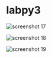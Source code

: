 # labpy3
![screenshot 17](https://user-images.githubusercontent.com/46736749/52931178-06884300-337e-11e9-9167-35eefc90bd7a.png)


![screenshot 18](https://user-images.githubusercontent.com/46736749/52931229-3b949580-337e-11e9-9631-2826f615c2e1.png)


![screenshot 19](https://user-images.githubusercontent.com/46736749/52931256-57983700-337e-11e9-8745-99c7acb374ae.png)
